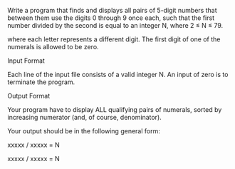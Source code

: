 Write a program that finds and displays all pairs of 5-digit numbers that between them use the digits 0 through 9 once each, such that the first number divided by the second is equal to an integer N, where 2 ≤ N ≤ 79.

where each letter represents a different digit. The first digit of one of the numerals is allowed to be zero.

Input Format

Each line of the input file consists of a valid integer N. An input of zero is to terminate the program.

Output Format

Your program have to display ALL qualifying pairs of numerals, sorted by increasing numerator (and, of course, denominator).

Your output should be in the following general form:

xxxxx / xxxxx = N

xxxxx / xxxxx = N